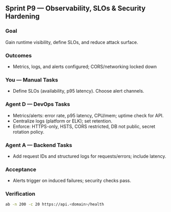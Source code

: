 ## Sprint P9 — Observability, SLOs & Security Hardening

### Goal
Gain runtime visibility, define SLOs, and reduce attack surface.

### Outcomes
- Metrics, logs, and alerts configured; CORS/networking locked down

### You — Manual Tasks
- Define SLOs (availability, p95 latency). Choose alert channels.

### Agent D — DevOps Tasks
- Metrics/alerts: error rate, p95 latency, CPU/mem; uptime check for API.
- Centralize logs (platform or ELK); set retention.
- Enforce: HTTPS-only, HSTS, CORS restricted, DB not public, secret rotation policy.

### Agent A — Backend Tasks
- Add request IDs and structured logs for requests/errors; include latency.

### Acceptance
- Alerts trigger on induced failures; security checks pass.

### Verification
```bash
ab -n 200 -c 20 https://api.<domain>/health
```


